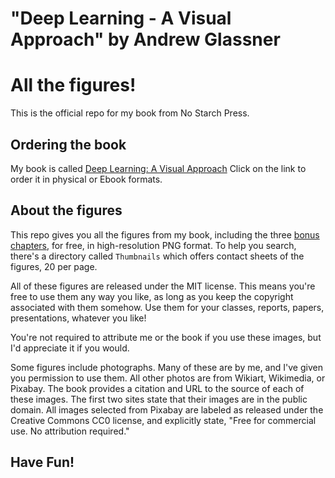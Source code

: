 # "Deep Learning - A Visual Approach" by Andrew Glassner
# All the figures!

This is the official repo for my book from No Starch Press.

## Ordering the book

My book is called [Deep Learning: A Visual Approach](https://nostarch.com/deep-learning-visual-approach) 
Click on the link to order it in physical or Ebook formats.

## About the figures

This repo gives you all the figures from my book, 
including the three [bonus chapters](https://github.com/blueberrymusic/Deep-Learning-A-Visual-Approach/tree/main/Bonus-Chapters),
for free, in high-resolution
PNG format. 
To help you search, there's a directory called `Thumbnails` which 
offers contact sheets of the figures, 20 per page.

All of these figures are released under the MIT license. This
means you're free to use them any way you like, as long as you keep the 
copyright associated with them somehow. Use them for your classes,
reports, papers, presentations, whatever you like!

You're not required to attribute me or the book if you use these images, 
but I'd appreciate it if you would. 

Some figures include photographs. Many of these are by me, and I've
given you permission to use them. All other
photos are from Wikiart, Wikimedia, or Pixabay. The book provides a citation
and URL to the source of each of these images. The first two sites state that
their images are in the public domain. All images selected from Pixabay are 
labeled as released under the Creative Commons CC0 license, and explicitly
state, "Free for commercial use. No attribution required."

## Have Fun!
